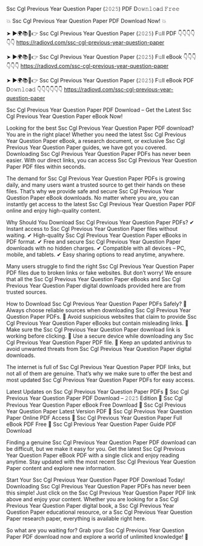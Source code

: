 Ssc Cgl Previous Year Question Paper (𝟸𝟶𝟸𝟻) PDF D𝚘𝚠𝚗𝚕𝚘a𝚍 𝙵𝚛𝚎𝚎

💥 Ssc Cgl Previous Year Question Paper PDF Download Now! 💥

➤ ►🌍📚📱👉 Ssc Cgl Previous Year Question Paper (𝟸𝟶𝟸𝟻) F𝚞ll PDF 👇👇👇👇👇👇
https://radiovd.com/ssc-cgl-previous-year-question-paper

➤ ►🌍📚📱👉 Ssc Cgl Previous Year Question Paper (𝟸𝟶𝟸𝟻) F𝚞ll eBook 👇👇👇👇👇👇
https://radiovd.com/ssc-cgl-previous-year-question-paper

➤ ►🌍📚📱👉 Ssc Cgl Previous Year Question Paper (𝟸𝟶𝟸𝟻) F𝚞ll eBook PDF D𝚘𝚠𝚗𝚕𝚘a𝚍 👇👇👇👇👇👇
https://radiovd.com/ssc-cgl-previous-year-question-paper

Ssc Cgl Previous Year Question Paper PDF Download – Get the Latest Ssc Cgl Previous Year Question Paper eBook Now!

Looking for the best Ssc Cgl Previous Year Question Paper PDF download? You are in the right place! Whether you need the latest Ssc Cgl Previous Year Question Paper eBook, a research document, or exclusive Ssc Cgl Previous Year Question Paper guides, we have got you covered. Downloading Ssc Cgl Previous Year Question Paper PDFs has never been easier. With our direct links, you can access Ssc Cgl Previous Year Question Paper PDF files within seconds.

The demand for Ssc Cgl Previous Year Question Paper PDFs is growing daily, and many users want a trusted source to get their hands on these files. That’s why we provide safe and secure Ssc Cgl Previous Year Question Paper eBook downloads. No matter where you are, you can instantly get access to the latest Ssc Cgl Previous Year Question Paper PDF online and enjoy high-quality content.

Why Should You Download Ssc Cgl Previous Year Question Paper PDFs?
✔ Instant access to Ssc Cgl Previous Year Question Paper files without waiting.
✔ High-quality Ssc Cgl Previous Year Question Paper eBooks in PDF format.
✔ Free and secure Ssc Cgl Previous Year Question Paper downloads with no hidden charges.
✔ Compatible with all devices – PC, mobile, and tablets.
✔ Easy sharing options to read anytime, anywhere.

Many users struggle to find the right Ssc Cgl Previous Year Question Paper PDF files due to broken links or fake websites. But don’t worry! We ensure that all the Ssc Cgl Previous Year Question Paper eBooks and Ssc Cgl Previous Year Question Paper digital downloads provided here are from trusted sources.

How to Download Ssc Cgl Previous Year Question Paper PDFs Safely?
📌 Always choose reliable sources when downloading Ssc Cgl Previous Year Question Paper PDFs.
📌 Avoid suspicious websites that claim to provide Ssc Cgl Previous Year Question Paper eBooks but contain misleading links.
📌 Make sure the Ssc Cgl Previous Year Question Paper download link is working before clicking.
📌 Use a secure device while downloading any Ssc Cgl Previous Year Question Paper PDF file.
📌 Keep an updated antivirus to avoid unwanted threats from Ssc Cgl Previous Year Question Paper digital downloads.

The internet is full of Ssc Cgl Previous Year Question Paper PDF links, but not all of them are genuine. That’s why we make sure to offer the best and most updated Ssc Cgl Previous Year Question Paper PDFs for easy access.

Latest Updates on Ssc Cgl Previous Year Question Paper PDFs
🔹 Ssc Cgl Previous Year Question Paper PDF Download – 𝟸𝟶𝟸𝟻 Edition
🔹 Ssc Cgl Previous Year Question Paper eBook Free Download
🔹 Ssc Cgl Previous Year Question Paper Latest Version PDF
🔹 Ssc Cgl Previous Year Question Paper Online PDF Access
🔹 Ssc Cgl Previous Year Question Paper Full eBook PDF Free
🔹 Ssc Cgl Previous Year Question Paper Guide PDF Download

Finding a genuine Ssc Cgl Previous Year Question Paper PDF download can be difficult, but we make it easy for you. Get the latest Ssc Cgl Previous Year Question Paper eBook PDF with a single click and enjoy reading anytime. Stay updated with the most recent Ssc Cgl Previous Year Question Paper content and explore new information.

Start Your Ssc Cgl Previous Year Question Paper PDF Download Today!
Downloading Ssc Cgl Previous Year Question Paper PDFs has never been this simple! Just click on the Ssc Cgl Previous Year Question Paper PDF link above and enjoy your content. Whether you are looking for a Ssc Cgl Previous Year Question Paper digital book, a Ssc Cgl Previous Year Question Paper educational resource, or a Ssc Cgl Previous Year Question Paper research paper, everything is available right here.

So what are you waiting for? Grab your Ssc Cgl Previous Year Question Paper PDF download now and explore a world of unlimited knowledge! 🚀